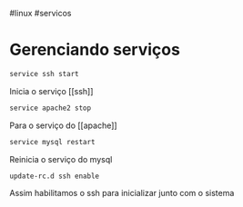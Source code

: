 #linux #servicos

# Gerenciando serviços

```sh
service ssh start
```

Inicia o serviço [[ssh]]

```sh
service apache2 stop
```

Para o serviço do [[apache]]

```sh
service mysql restart
```

Reinicia o serviço do mysql

```sh
update-rc.d ssh enable
```

Assim habilitamos o ssh para inicializar junto com o sistema













































